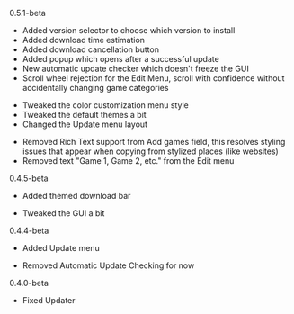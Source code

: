 0.5.1-beta
+ Added version selector to choose which version to install
+ Added download time estimation
+ Added download cancellation button
+ Added popup which opens after a successful update
+ New automatic update checker which doesn't freeze the GUI
+ Scroll wheel rejection for the Edit Menu, scroll with confidence without accidentally changing game categories
* Tweaked the color customization menu style
* Tweaked the default themes a bit
* Changed the Update menu layout
- Removed Rich Text support from Add games field, this resolves 
styling issues that appear when copying from stylized places (like websites)
- Removed text "Game 1, Game 2, etc." from the Edit menu

0.4.5-beta
+ Added themed download bar
* Tweaked the GUI a bit

0.4.4-beta
+ Added Update menu
- Removed Automatic Update Checking for now

0.4.0-beta
* Fixed Updater
